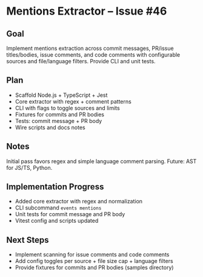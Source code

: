 # Mentions Extractor – Issue #46

## Goal
Implement mentions extraction across commit messages, PR/issue titles/bodies, issue comments, and code comments with configurable sources and file/language filters. Provide CLI and unit tests.

## Plan
- Scaffold Node.js + TypeScript + Jest
- Core extractor with regex + comment patterns
- CLI with flags to toggle sources and limits
- Fixtures for commits and PR bodies
- Tests: commit message + PR body
- Wire scripts and docs notes

## Notes
Initial pass favors regex and simple language comment parsing. Future: AST for JS/TS, Python.

## Implementation Progress
- Added core extractor with regex and normalization
- CLI subcommand `events mentions`
- Unit tests for commit message and PR body
- Vitest config and scripts updated

## Next Steps
- Implement scanning for issue comments and code comments
- Add config toggles per source + file size cap + language filters
- Provide fixtures for commits and PR bodies (samples directory)
